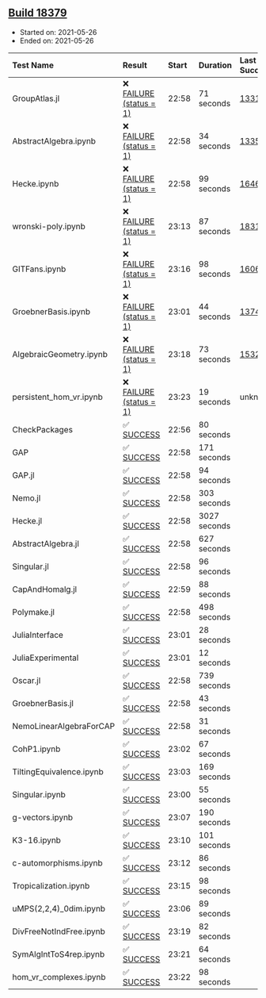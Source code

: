 ## [Build 18379](https://oscarci.mathematik.uni-kl.de/job/oscar/18379/)

* Started on: 2021-05-26
* Ended on: 2021-05-26

| Test Name    | Result | Start | Duration | Last Success | First Failure |
|:-------------|:-------|:------|:---------|:-------------|:--------------|
| GroupAtlas.jl | ❌ [FAILURE (status = 1)](https://oscarci.mathematik.uni-kl.de/job/oscar/18379/artifact/logs/build-18379/GroupAtlas.jl.log) | 22:58 | 71 seconds | [13311](https://oscarci.mathematik.uni-kl.de/job/oscar/13311/) | [13312](https://oscarci.mathematik.uni-kl.de/job/oscar/13312/) |
| AbstractAlgebra.ipynb | ❌ [FAILURE (status = 1)](https://oscarci.mathematik.uni-kl.de/job/oscar/18379/artifact/logs/build-18379/AbstractAlgebra.ipynb.log) | 22:58 | 34 seconds | [13355](https://oscarci.mathematik.uni-kl.de/job/oscar/13355/) | [13356](https://oscarci.mathematik.uni-kl.de/job/oscar/13356/) |
| Hecke.ipynb | ❌ [FAILURE (status = 1)](https://oscarci.mathematik.uni-kl.de/job/oscar/18379/artifact/logs/build-18379/Hecke.ipynb.log) | 22:58 | 99 seconds | [16463](https://oscarci.mathematik.uni-kl.de/job/oscar/16463/) | [16464](https://oscarci.mathematik.uni-kl.de/job/oscar/16464/) |
| wronski-poly.ipynb | ❌ [FAILURE (status = 1)](https://oscarci.mathematik.uni-kl.de/job/oscar/18379/artifact/logs/build-18379/wronski-poly.ipynb.log) | 23:13 | 87 seconds | [18314](https://oscarci.mathematik.uni-kl.de/job/oscar/18314/) | [18315](https://oscarci.mathematik.uni-kl.de/job/oscar/18315/) |
| GITFans.ipynb | ❌ [FAILURE (status = 1)](https://oscarci.mathematik.uni-kl.de/job/oscar/18379/artifact/logs/build-18379/GITFans.ipynb.log) | 23:16 | 98 seconds | [16068](https://oscarci.mathematik.uni-kl.de/job/oscar/16068/) | [16069](https://oscarci.mathematik.uni-kl.de/job/oscar/16069/) |
| GroebnerBasis.ipynb | ❌ [FAILURE (status = 1)](https://oscarci.mathematik.uni-kl.de/job/oscar/18379/artifact/logs/build-18379/GroebnerBasis.ipynb.log) | 23:01 | 44 seconds | [13748](https://oscarci.mathematik.uni-kl.de/job/oscar/13748/) | [13749](https://oscarci.mathematik.uni-kl.de/job/oscar/13749/) |
| AlgebraicGeometry.ipynb | ❌ [FAILURE (status = 1)](https://oscarci.mathematik.uni-kl.de/job/oscar/18379/artifact/logs/build-18379/AlgebraicGeometry.ipynb.log) | 23:18 | 73 seconds | [15322](https://oscarci.mathematik.uni-kl.de/job/oscar/15322/) | [15323](https://oscarci.mathematik.uni-kl.de/job/oscar/15323/) |
| persistent_hom_vr.ipynb | ❌ [FAILURE (status = 1)](https://oscarci.mathematik.uni-kl.de/job/oscar/18379/artifact/logs/build-18379/persistent_hom_vr.ipynb.log) | 23:23 | 19 seconds | unknown | unknown |
| CheckPackages | ✅ [SUCCESS](https://oscarci.mathematik.uni-kl.de/job/oscar/18379/artifact/logs/build-18379/CheckPackages.log) | 22:56 | 80 seconds |  |  |
| GAP | ✅ [SUCCESS](https://oscarci.mathematik.uni-kl.de/job/oscar/18379/artifact/logs/build-18379/GAP.log) | 22:58 | 171 seconds |  |  |
| GAP.jl | ✅ [SUCCESS](https://oscarci.mathematik.uni-kl.de/job/oscar/18379/artifact/logs/build-18379/GAP.jl.log) | 22:58 | 94 seconds |  |  |
| Nemo.jl | ✅ [SUCCESS](https://oscarci.mathematik.uni-kl.de/job/oscar/18379/artifact/logs/build-18379/Nemo.jl.log) | 22:58 | 303 seconds |  |  |
| Hecke.jl | ✅ [SUCCESS](https://oscarci.mathematik.uni-kl.de/job/oscar/18379/artifact/logs/build-18379/Hecke.jl.log) | 22:58 | 3027 seconds |  |  |
| AbstractAlgebra.jl | ✅ [SUCCESS](https://oscarci.mathematik.uni-kl.de/job/oscar/18379/artifact/logs/build-18379/AbstractAlgebra.jl.log) | 22:58 | 627 seconds |  |  |
| Singular.jl | ✅ [SUCCESS](https://oscarci.mathematik.uni-kl.de/job/oscar/18379/artifact/logs/build-18379/Singular.jl.log) | 22:58 | 96 seconds |  |  |
| CapAndHomalg.jl | ✅ [SUCCESS](https://oscarci.mathematik.uni-kl.de/job/oscar/18379/artifact/logs/build-18379/CapAndHomalg.jl.log) | 22:59 | 88 seconds |  |  |
| Polymake.jl | ✅ [SUCCESS](https://oscarci.mathematik.uni-kl.de/job/oscar/18379/artifact/logs/build-18379/Polymake.jl.log) | 22:58 | 498 seconds |  |  |
| JuliaInterface | ✅ [SUCCESS](https://oscarci.mathematik.uni-kl.de/job/oscar/18379/artifact/logs/build-18379/JuliaInterface.log) | 23:01 | 28 seconds |  |  |
| JuliaExperimental | ✅ [SUCCESS](https://oscarci.mathematik.uni-kl.de/job/oscar/18379/artifact/logs/build-18379/JuliaExperimental.log) | 23:01 | 12 seconds |  |  |
| Oscar.jl | ✅ [SUCCESS](https://oscarci.mathematik.uni-kl.de/job/oscar/18379/artifact/logs/build-18379/Oscar.jl.log) | 22:58 | 739 seconds |  |  |
| GroebnerBasis.jl | ✅ [SUCCESS](https://oscarci.mathematik.uni-kl.de/job/oscar/18379/artifact/logs/build-18379/GroebnerBasis.jl.log) | 22:58 | 43 seconds |  |  |
| NemoLinearAlgebraForCAP | ✅ [SUCCESS](https://oscarci.mathematik.uni-kl.de/job/oscar/18379/artifact/logs/build-18379/NemoLinearAlgebraForCAP.log) | 22:58 | 31 seconds |  |  |
| CohP1.ipynb | ✅ [SUCCESS](https://oscarci.mathematik.uni-kl.de/job/oscar/18379/artifact/logs/build-18379/CohP1.ipynb.log) | 23:02 | 67 seconds |  |  |
| TiltingEquivalence.ipynb | ✅ [SUCCESS](https://oscarci.mathematik.uni-kl.de/job/oscar/18379/artifact/logs/build-18379/TiltingEquivalence.ipynb.log) | 23:03 | 169 seconds |  |  |
| Singular.ipynb | ✅ [SUCCESS](https://oscarci.mathematik.uni-kl.de/job/oscar/18379/artifact/logs/build-18379/Singular.ipynb.log) | 23:00 | 55 seconds |  |  |
| g-vectors.ipynb | ✅ [SUCCESS](https://oscarci.mathematik.uni-kl.de/job/oscar/18379/artifact/logs/build-18379/g-vectors.ipynb.log) | 23:07 | 190 seconds |  |  |
| K3-16.ipynb | ✅ [SUCCESS](https://oscarci.mathematik.uni-kl.de/job/oscar/18379/artifact/logs/build-18379/K3-16.ipynb.log) | 23:10 | 101 seconds |  |  |
| c-automorphisms.ipynb | ✅ [SUCCESS](https://oscarci.mathematik.uni-kl.de/job/oscar/18379/artifact/logs/build-18379/c-automorphisms.ipynb.log) | 23:12 | 86 seconds |  |  |
| Tropicalization.ipynb | ✅ [SUCCESS](https://oscarci.mathematik.uni-kl.de/job/oscar/18379/artifact/logs/build-18379/Tropicalization.ipynb.log) | 23:15 | 98 seconds |  |  |
| uMPS(2,2,4)_0dim.ipynb | ✅ [SUCCESS](https://oscarci.mathematik.uni-kl.de/job/oscar/18379/artifact/logs/build-18379/uMPS-2-2-4-_0dim.ipynb.log) | 23:06 | 89 seconds |  |  |
| DivFreeNotIndFree.ipynb | ✅ [SUCCESS](https://oscarci.mathematik.uni-kl.de/job/oscar/18379/artifact/logs/build-18379/DivFreeNotIndFree.ipynb.log) | 23:19 | 82 seconds |  |  |
| SymAlgIntToS4rep.ipynb | ✅ [SUCCESS](https://oscarci.mathematik.uni-kl.de/job/oscar/18379/artifact/logs/build-18379/SymAlgIntToS4rep.ipynb.log) | 23:21 | 64 seconds |  |  |
| hom_vr_complexes.ipynb | ✅ [SUCCESS](https://oscarci.mathematik.uni-kl.de/job/oscar/18379/artifact/logs/build-18379/hom_vr_complexes.ipynb.log) | 23:22 | 98 seconds |  |  |
